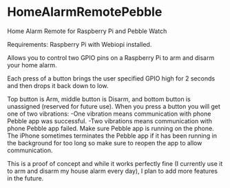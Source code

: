 HomeAlarmRemotePebble
=====================

Home Alarm Remote for Raspberry Pi and Pebble Watch

Requirements: Raspberry Pi with Webiopi installed. 

Allows you to control two GPIO pins on a Raspberry Pi to arm and disarm your home alarm. 

Each press of a button brings the user specified GPIO high for 2 seconds and then drops it back down to low. 

Top button is Arm, middle button is Disarm, and bottom button is unassigned (reserved for future use). When you press a button you will get one of two vibrations:
-One vibration means communication with phone Pebble app was successful.
-Two vibrations means communication with phone Pebble app failed. Make sure Pebble app is running on the phone. The iPhone sometimes terminates the Pebble app if it has been running in the background for too long so make sure to reopen the app to allow communication.

This is a proof of concept and while it works perfectly fine (I currently use it to arm and disarm my house alarm every day), I plan to add more features in the future.



